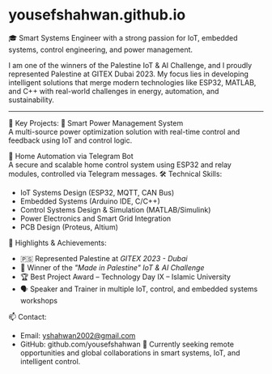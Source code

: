 # yousefshahwan.github.io
🎓  Smart Systems Engineer with a strong passion for IoT, embedded systems, control engineering, and power management.

I am one of the winners of the Palestine IoT & AI Challenge, and I proudly represented Palestine at GITEX Dubai 2023. My focus lies in developing intelligent solutions that merge modern technologies like ESP32, MATLAB, and C++ with real-world challenges in energy, automation, and sustainability.

---

💼 Key Projects:
 🔌 Smart Power Management System  
  A multi-source power optimization solution with real-time control and feedback using IoT and control logic.

 🧠 Home Automation via Telegram Bot  
  A secure and scalable home control system using ESP32 and relay modules, controlled via Telegram messages.
 🛠️ Technical Skills:
* IoT Systems Design (ESP32, MQTT, CAN Bus)
* Embedded Systems (Arduino IDE, C/C++)
* Control Systems Design & Simulation (MATLAB/Simulink)
* Power Electronics and Smart Grid Integration
* PCB Design (Proteus, Altium)

 📢 Highlights & Achievements:
* 🇵🇸 Represented Palestine at *GITEX 2023 - Dubai*
* 🥇 Winner of the *"Made in Palestine" IoT & AI Challenge*
* 🏆 Best Project Award – Technology Day IX – Islamic University
* 🗣️ Speaker and Trainer in multiple IoT, control, and embedded systems workshops

 📫 Contact:
* Email: yshahwan2002@gmail.com  
* GitHub: github.com/yousefshahwan
🚀 Currently seeking remote opportunities and global collaborations in smart systems, IoT, and intelligent control.

